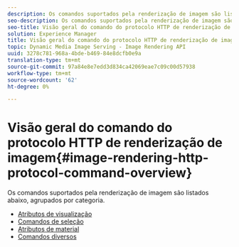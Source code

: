 ```yaml
---
description: Os comandos suportados pela renderização de imagem são listados abaixo, agrupados por categoria.
seo-description: Os comandos suportados pela renderização de imagem são listados abaixo, agrupados por categoria.
seo-title: Visão geral do comando do protocolo HTTP de renderização de imagem
solution: Experience Manager
title: Visão geral do comando do protocolo HTTP de renderização de imagem
topic: Dynamic Media Image Serving - Image Rendering API
uuid: 3278c781-968a-4bde-b469-84e8dcfb0e9a
translation-type: tm+mt
source-git-commit: 97a84e8e7edd3d834ca42069eae7c09c00d57938
workflow-type: tm+mt
source-wordcount: '62'
ht-degree: 0%

---
```



# Visão geral do comando do protocolo HTTP de renderização de imagem{#image-rendering-http-protocol-command-overview}

Os comandos suportados pela renderização de imagem são listados abaixo, agrupados por categoria.

* [Atributos de visualização](r-ir-view-attributes.md)
* [Comandos de seleção](r-ir-selection-commands.md)
* [Atributos de material](r-ir-material-attributes.md)
* [Comandos diversos](r-ir-miscellaneous-commands.md)
